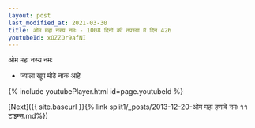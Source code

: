 ```yaml
---
layout: post
last_modified_at: 2021-03-30
title: ओम महा नस्य नमः - 1008 दिनों की तपस्या में दिन 426
youtubeId: xOZZOr9afNI
---
```

 
 
 ओम महा नस्य नमः  
 
 -  ज्याला खूप मोठे नाक आहे 
 
  
 
  
 
 
 
 
 
 


{% include youtubePlayer.html id=page.youtubeId %}
 
[Next]({{ site.baseurl }}{% link  split1/_posts/2013-12-20-ओम महा हणावे नमः ११ टाइम्स.md%})
 
